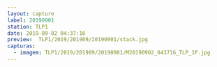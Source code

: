 ```yaml
---
layout: capture
label: 20190901
station: TLP1
date: 2019-09-02 04:37:16
preview:  TLP1/2019/201909/20190901/stack.jpg
capturas:
  - imagem: TLP1/2019/201909/20190901/M20190902_043716_TLP_1P.jpg
---
```

